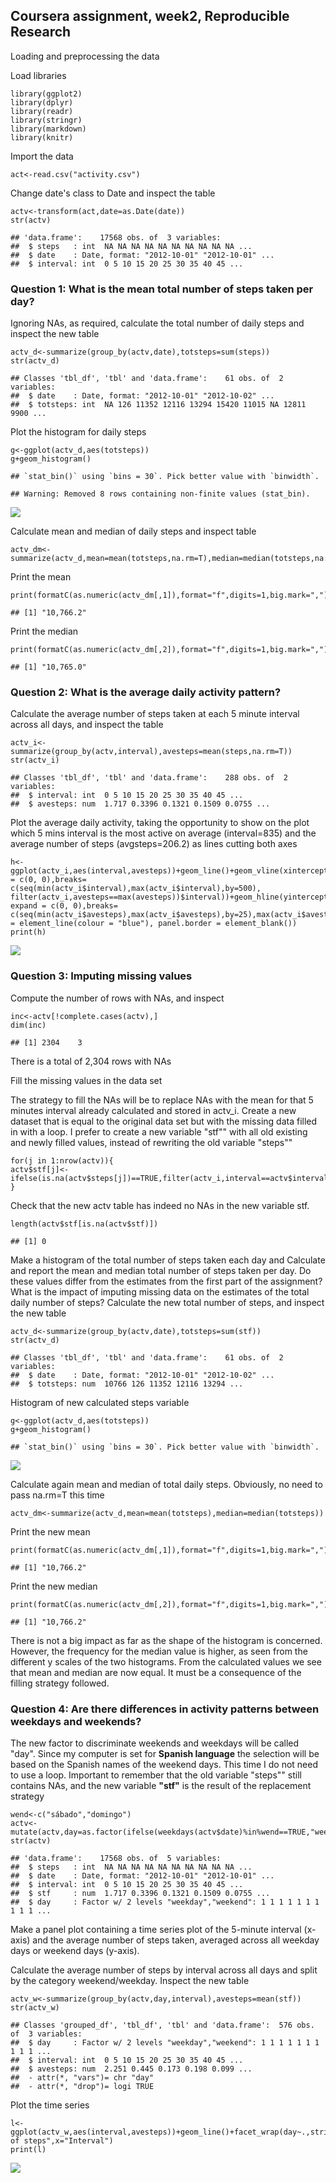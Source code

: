 Coursera assignment, week2, Reproducible Research
-------------------------------------------------

Loading and preprocessing the data

Load libraries

    library(ggplot2)
    library(dplyr)
    library(readr)
    library(stringr)
    library(markdown)
    library(knitr)

Import the data

    act<-read.csv("activity.csv")

Change date's class to Date and inspect the table

    actv<-transform(act,date=as.Date(date))
    str(actv)

    ## 'data.frame':    17568 obs. of  3 variables:
    ##  $ steps   : int  NA NA NA NA NA NA NA NA NA NA ...
    ##  $ date    : Date, format: "2012-10-01" "2012-10-01" ...
    ##  $ interval: int  0 5 10 15 20 25 30 35 40 45 ...

### Question 1: What is the mean total number of steps taken per day?

Ignoring NAs, as required, calculate the total number of daily steps and
inspect the new table

    actv_d<-summarize(group_by(actv,date),totsteps=sum(steps))
    str(actv_d)

    ## Classes 'tbl_df', 'tbl' and 'data.frame':    61 obs. of  2 variables:
    ##  $ date    : Date, format: "2012-10-01" "2012-10-02" ...
    ##  $ totsteps: int  NA 126 11352 12116 13294 15420 11015 NA 12811 9900 ...

Plot the histogram for daily steps

    g<-ggplot(actv_d,aes(totsteps))
    g+geom_histogram()  

    ## `stat_bin()` using `bins = 30`. Pick better value with `binwidth`.

    ## Warning: Removed 8 rows containing non-finite values (stat_bin).

![](PA1_template_files/figure-markdown_strict/histogram%20daily%20steps-1.png)

Calculate mean and median of daily steps and inspect table

    actv_dm<-summarize(actv_d,mean=mean(totsteps,na.rm=T),median=median(totsteps,na.rm=T))

Print the mean

    print(formatC(as.numeric(actv_dm[,1]),format="f",digits=1,big.mark=","))

    ## [1] "10,766.2"

Print the median

    print(formatC(as.numeric(actv_dm[,2]),format="f",digits=1,big.mark=","))

    ## [1] "10,765.0"

### Question 2: What is the average daily activity pattern?

Calculate the average number of steps taken at each 5 minute interval
across all days, and inspect the table

    actv_i<-summarize(group_by(actv,interval),avesteps=mean(steps,na.rm=T))
    str(actv_i)

    ## Classes 'tbl_df', 'tbl' and 'data.frame':    288 obs. of  2 variables:
    ##  $ interval: int  0 5 10 15 20 25 30 35 40 45 ...
    ##  $ avesteps: num  1.717 0.3396 0.1321 0.1509 0.0755 ...

Plot the average daily activity, taking the opportunity to show on the
plot which 5 mins interval is the most active on average (interval=835)
and the average number of steps (avgsteps=206.2) as lines cutting both
axes

    h<-ggplot(actv_i,aes(interval,avesteps))+geom_line()+geom_vline(xintercept=filter(actv_i,avesteps==max(avesteps))$interval,linetype="dashed",color="violet")+scale_x_continuous(expand = c(0, 0),breaks= c(seq(min(actv_i$interval),max(actv_i$interval),by=500), filter(actv_i,avesteps==max(avesteps))$interval))+geom_hline(yintercept=max(actv_i$avesteps),linetype="dashed",color="violet")+scale_y_continuous(labels=scales::comma_format(accuracy=0.1), expand = c(0, 0),breaks= c(seq(min(actv_i$avesteps),max(actv_i$avesteps),by=25),max(actv_i$avesteps)))+theme_bw()+theme(axis.line = element_line(colour = "blue"), panel.border = element_blank())
    print(h)

![](PA1_template_files/figure-markdown_strict/plot%20avg%20daily%20actv-1.png)

### Question 3: Imputing missing values

Compute the number of rows with NAs, and inspect

    inc<-actv[!complete.cases(actv),]
    dim(inc)

    ## [1] 2304    3

There is a total of 2,304 rows with NAs

Fill the missing values in the data set

The strategy to fill the NAs will be to replace NAs with the mean for
that 5 minutes interval already calculated and stored in actv\_i. Create
a new dataset that is equal to the original data set but with the
missing data filled in with a loop. I prefer to create a new variable
"stf"" with all old existing and newly filled values, instead of
rewriting the old variable "steps""

    for(j in 1:nrow(actv)){
    actv$stf[j]<-ifelse(is.na(actv$steps[j])==TRUE,filter(actv_i,interval==actv$interval[j])$avesteps,actv$steps[j])
    }

Check that the new actv table has indeed no NAs in the new variable stf.

    length(actv$stf[is.na(actv$stf)])

    ## [1] 0

Make a histogram of the total number of steps taken each day and
Calculate and report the mean and median total number of steps taken per
day. Do these values differ from the estimates from the first part of
the assignment? What is the impact of imputing missing data on the
estimates of the total daily number of steps? Calculate the new total
number of steps, and inspect the new table

    actv_d<-summarize(group_by(actv,date),totsteps=sum(stf))
    str(actv_d)

    ## Classes 'tbl_df', 'tbl' and 'data.frame':    61 obs. of  2 variables:
    ##  $ date    : Date, format: "2012-10-01" "2012-10-02" ...
    ##  $ totsteps: num  10766 126 11352 12116 13294 ...

Histogram of new calculated steps variable

    g<-ggplot(actv_d,aes(totsteps))
    g+geom_histogram()

    ## `stat_bin()` using `bins = 30`. Pick better value with `binwidth`.

![](PA1_template_files/figure-markdown_strict/new%20hist-1.png)

Calculate again mean and median of total daily steps. Obviously, no need
to pass na.rm=T this time

    actv_dm<-summarize(actv_d,mean=mean(totsteps),median=median(totsteps))

Print the new mean

    print(formatC(as.numeric(actv_dm[,1]),format="f",digits=1,big.mark=","))

    ## [1] "10,766.2"

Print the new median

    print(formatC(as.numeric(actv_dm[,2]),format="f",digits=1,big.mark=","))

    ## [1] "10,766.2"

There is not a big impact as far as the shape of the histogram is
concerned. However, the frequency for the median value is higher, as
seen from the different y scales of the two histograms. From the
calculated values we see that mean and median are now equal. It must be
a consequence of the filling strategy followed.

### Question 4: Are there differences in activity patterns between weekdays and weekends?

The new factor to discriminate weekends and weekdays will be called
"day". Since my computer is set for **Spanish language** the selection
will be based on the Spanish names of the weekend days. This time I do
not need to use a loop. Important to remember that the old variable
"steps"" still contains NAs, and the new variable **"stf"** is the
result of the replacement strategy

    wend<-c("sábado","domingo")
    actv<-mutate(actv,day=as.factor(ifelse(weekdays(actv$date)%in%wend==TRUE,"weekend","weekday")))
    str(actv)

    ## 'data.frame':    17568 obs. of  5 variables:
    ##  $ steps   : int  NA NA NA NA NA NA NA NA NA NA ...
    ##  $ date    : Date, format: "2012-10-01" "2012-10-01" ...
    ##  $ interval: int  0 5 10 15 20 25 30 35 40 45 ...
    ##  $ stf     : num  1.717 0.3396 0.1321 0.1509 0.0755 ...
    ##  $ day     : Factor w/ 2 levels "weekday","weekend": 1 1 1 1 1 1 1 1 1 1 ...

Make a panel plot containing a time series plot of the 5-minute interval
(x-axis) and the average number of steps taken, averaged across all
weekday days or weekend days (y-axis).

Calculate the average number of steps by interval across all days and
split by the category weekend/weekday. Inspect the new table

    actv_w<-summarize(group_by(actv,day,interval),avesteps=mean(stf))
    str(actv_w)

    ## Classes 'grouped_df', 'tbl_df', 'tbl' and 'data.frame':  576 obs. of  3 variables:
    ##  $ day     : Factor w/ 2 levels "weekday","weekend": 1 1 1 1 1 1 1 1 1 1 ...
    ##  $ interval: int  0 5 10 15 20 25 30 35 40 45 ...
    ##  $ avesteps: num  2.251 0.445 0.173 0.198 0.099 ...
    ##  - attr(*, "vars")= chr "day"
    ##  - attr(*, "drop")= logi TRUE

Plot the time series

    l<-ggplot(actv_w,aes(interval,avesteps))+geom_line()+facet_wrap(day~.,strip.position="top",ncol=1)+labs(y="Number of steps",x="Interval")
    print(l)

![](PA1_template_files/figure-markdown_strict/plot%20time%20series-1.png)
